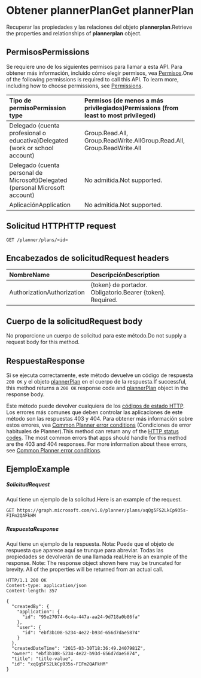 # <a name="get-plannerplan"></a><span data-ttu-id="cc4af-101">Obtener plannerPlan</span><span class="sxs-lookup"><span data-stu-id="cc4af-101">Get plannerPlan</span></span>

<span data-ttu-id="cc4af-102">Recuperar las propiedades y las relaciones del objeto **plannerplan**.</span><span class="sxs-lookup"><span data-stu-id="cc4af-102">Retrieve the properties and relationships of **plannerplan** object.</span></span>
## <a name="permissions"></a><span data-ttu-id="cc4af-103">Permisos</span><span class="sxs-lookup"><span data-stu-id="cc4af-103">Permissions</span></span>
<span data-ttu-id="cc4af-p101">Se requiere uno de los siguientes permisos para llamar a esta API. Para obtener más información, incluido cómo elegir permisos, vea [Permisos](../../../concepts/permissions_reference.md).</span><span class="sxs-lookup"><span data-stu-id="cc4af-p101">One of the following permissions is required to call this API. To learn more, including how to choose permissions, see [Permissions](../../../concepts/permissions_reference.md).</span></span>

|<span data-ttu-id="cc4af-106">Tipo de permiso</span><span class="sxs-lookup"><span data-stu-id="cc4af-106">Permission type</span></span>      | <span data-ttu-id="cc4af-107">Permisos (de menos a más privilegiados)</span><span class="sxs-lookup"><span data-stu-id="cc4af-107">Permissions (from least to most privileged)</span></span>              |
|:--------------------|:---------------------------------------------------------|
|<span data-ttu-id="cc4af-108">Delegado (cuenta profesional o educativa)</span><span class="sxs-lookup"><span data-stu-id="cc4af-108">Delegated (work or school account)</span></span> | <span data-ttu-id="cc4af-109">Group.Read.All, Group.ReadWrite.All</span><span class="sxs-lookup"><span data-stu-id="cc4af-109">Group.Read.All, Group.ReadWrite.All</span></span>    |
|<span data-ttu-id="cc4af-110">Delegado (cuenta personal de Microsoft)</span><span class="sxs-lookup"><span data-stu-id="cc4af-110">Delegated (personal Microsoft account)</span></span> | <span data-ttu-id="cc4af-111">No admitida.</span><span class="sxs-lookup"><span data-stu-id="cc4af-111">Not supported.</span></span>    |
|<span data-ttu-id="cc4af-112">Aplicación</span><span class="sxs-lookup"><span data-stu-id="cc4af-112">Application</span></span> | <span data-ttu-id="cc4af-113">No admitida.</span><span class="sxs-lookup"><span data-stu-id="cc4af-113">Not supported.</span></span> |

## <a name="http-request"></a><span data-ttu-id="cc4af-114">Solicitud HTTP</span><span class="sxs-lookup"><span data-stu-id="cc4af-114">HTTP request</span></span>
<!-- { "blockType": "ignored" } -->
```http
GET /planner/plans/<id>
```
## <a name="request-headers"></a><span data-ttu-id="cc4af-115">Encabezados de solicitud</span><span class="sxs-lookup"><span data-stu-id="cc4af-115">Request headers</span></span>
| <span data-ttu-id="cc4af-116">Nombre</span><span class="sxs-lookup"><span data-stu-id="cc4af-116">Name</span></span>      |<span data-ttu-id="cc4af-117">Descripción</span><span class="sxs-lookup"><span data-stu-id="cc4af-117">Description</span></span>|
|:----------|:----------|
| <span data-ttu-id="cc4af-118">Authorization</span><span class="sxs-lookup"><span data-stu-id="cc4af-118">Authorization</span></span>  | <span data-ttu-id="cc4af-p102">{token} de portador. Obligatorio.</span><span class="sxs-lookup"><span data-stu-id="cc4af-p102">Bearer {token}. Required.</span></span> |

## <a name="request-body"></a><span data-ttu-id="cc4af-121">Cuerpo de la solicitud</span><span class="sxs-lookup"><span data-stu-id="cc4af-121">Request body</span></span>
<span data-ttu-id="cc4af-122">No proporcione un cuerpo de solicitud para este método.</span><span class="sxs-lookup"><span data-stu-id="cc4af-122">Do not supply a request body for this method.</span></span>

## <a name="response"></a><span data-ttu-id="cc4af-123">Respuesta</span><span class="sxs-lookup"><span data-stu-id="cc4af-123">Response</span></span>

<span data-ttu-id="cc4af-124">Si se ejecuta correctamente, este método devuelve un código de respuesta `200 OK` y el objeto [plannerPlan](../resources/plannerplan.md) en el cuerpo de la respuesta.</span><span class="sxs-lookup"><span data-stu-id="cc4af-124">If successful, this method returns a `200 OK` response code and [plannerPlan](../resources/plannerplan.md) object in the response body.</span></span>

<span data-ttu-id="cc4af-p103">Este método puede devolver cualquiera de los [códigos de estado HTTP](../../../concepts/errors.md). Los errores más comunes que deben controlar las aplicaciones de este método son las respuestas 403 y 404. Para obtener más información sobre estos errores, vea [Common Planner error conditions](../resources/planner_overview.md#common-planner-error-conditions) (Condiciones de error habituales de Planner).</span><span class="sxs-lookup"><span data-stu-id="cc4af-p103">This method can return any of the [HTTP status codes](../../../concepts/errors.md). The most common errors that apps should handle for this method are the 403 and 404 responses. For more information about these errors, see [Common Planner error conditions](../resources/planner_overview.md#common-planner-error-conditions).</span></span>

## <a name="example"></a><span data-ttu-id="cc4af-128">Ejemplo</span><span class="sxs-lookup"><span data-stu-id="cc4af-128">Example</span></span>
##### <a name="request"></a><span data-ttu-id="cc4af-129">Solicitud</span><span class="sxs-lookup"><span data-stu-id="cc4af-129">Request</span></span>
<span data-ttu-id="cc4af-130">Aquí tiene un ejemplo de la solicitud.</span><span class="sxs-lookup"><span data-stu-id="cc4af-130">Here is an example of the request.</span></span>
<!-- {
  "blockType": "request",
  "name": "get_plannerplan"
}-->
```http
GET https://graph.microsoft.com/v1.0/planner/plans/xqQg5FS2LkCp935s-FIFm2QAFkHM
```
##### <a name="response"></a><span data-ttu-id="cc4af-131">Respuesta</span><span class="sxs-lookup"><span data-stu-id="cc4af-131">Response</span></span>
<span data-ttu-id="cc4af-p104">Aquí tiene un ejemplo de la respuesta. Nota: Puede que el objeto de respuesta que aparece aquí se trunque para abreviar. Todas las propiedades se devolverán de una llamada real.</span><span class="sxs-lookup"><span data-stu-id="cc4af-p104">Here is an example of the response. Note: The response object shown here may be truncated for brevity. All of the properties will be returned from an actual call.</span></span>
<!-- {
  "blockType": "response",
  "truncated": true,
  "@odata.type": "microsoft.graph.plannerPlan"
} -->
```http
HTTP/1.1 200 OK
Content-type: application/json
Content-length: 357

{
  "createdBy": {
    "application": {
      "id": "95e27074-6c4a-447a-aa24-9d718a0b86fa"
    },
    "user": {
      "id": "ebf3b108-5234-4e22-b93d-656d7dae5874"
    }
  },
  "createdDateTime": "2015-03-30T18:36:49.2407981Z",
  "owner": "ebf3b108-5234-4e22-b93d-656d7dae5874",
  "title": "title-value",
  "id": "xqQg5FS2LkCp935s-FIFm2QAFkHM"
}
```

<!-- uuid: 8fcb5dbc-d5aa-4681-8e31-b001d5168d79
2015-10-25 14:57:30 UTC -->
<!-- {
  "type": "#page.annotation",
  "description": "Get plannerPlan",
  "keywords": "",
  "section": "documentation",
  "tocPath": ""
}-->